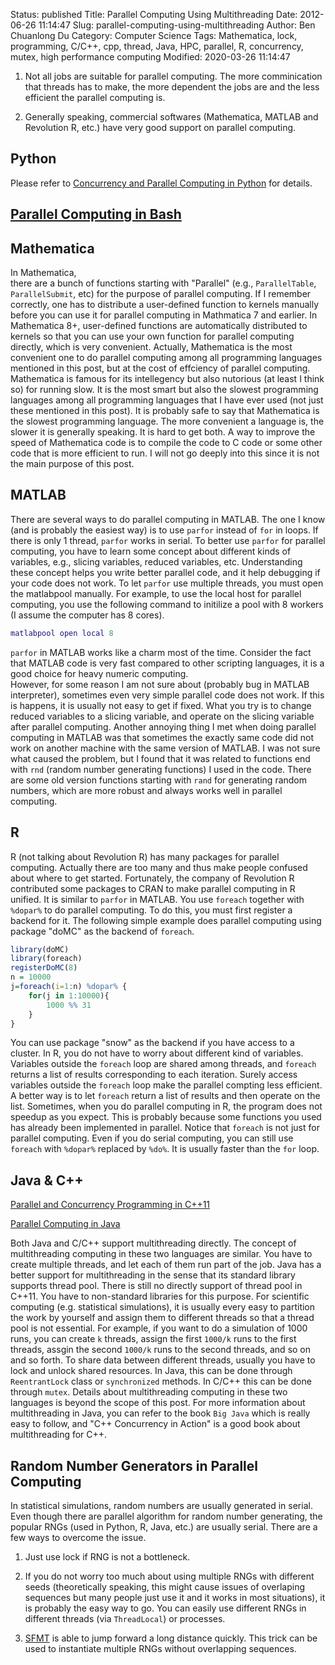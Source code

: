Status: published
Title: Parallel Computing Using Multithreading
Date: 2012-06-26 11:14:47
Slug: parallel-computing-using-multithreading
Author: Ben Chuanlong Du
Category: Computer Science
Tags: Mathematica, lock, programming, C/C++, cpp, thread, Java, HPC, parallel, R, concurrency, mutex, high performance computing
Modified: 2020-03-26 11:14:47


1. Not all jobs are suitable for parallel computing. 
    The more comminication that threads has to make, 
    the more dependent the jobs are and the less efficient the parallel computing is. 

2. Generally speaking, 
    commercial softwares (Mathematica, MATLAB and Revolution R, etc.) 
    have very good support on parallel computing. 

## Python

Please refer to 
[Concurrency and Parallel Computing in Python](http://www.legendu.net/en/blog/python-concurrency-parallel-computing/)
for details.

## [Parallel Computing in Bash](http://www.legendu.net/misc/blog/parallel-computing-in-bash/)

## Mathematica

In Mathematica,  
there are a bunch of functions starting with "Parallel" 
(e.g., `ParallelTable`, `ParallelSubmit`, etc) for the purpose of parallel computing. 
If I remember correctly, 
one has to distribute a user-defined function to kernels manually before you can use it for parallel computing in Mathmatica 7 and earlier. 
In Mathematica 8+, 
user-defined functions are automatically distributed to kernels 
so that you can use your own function for parallel computing directly, 
which is very convenient. 
Actually, 
Mathematica is the most convenient one to do parallel computing among all programming languages mentioned in this post, 
but at the cost of effciency of parallel computing. 
Mathematica is famous for its intellegency but also nutorious (at least I think so) for running slow. 
It is the most smart but also the slowest programming languages among all programming languages 
that I have ever used (not just these mentioned in this post). 
It is probably safe to say that Mathematica is the slowest programming language. 
The more convenient a language is, the slower it is generally speaking. 
It is hard to get both. 
A way to improve the speed of Mathematica code is 
to compile the code to C code or some other code that is more efficient to run. 
I will not go deeply into this since it is not the main purpose of this post.

## MATLAB

There are several ways to do parallel computing in MATLAB. 
The one I know (and is probably the easiest way) is to use `parfor` instead of `for` in loops. 
If there is only 1 thread, 
`parfor` works in serial. 
To better use `parfor` for parallel computing, 
you have to learn some concept about different kinds of variables, 
e.g., slicing variables, reduced variables, etc.
Understanding these concept helps you write better parallel code, 
and it help debugging if your code does not work. 
To let `parfor` use multiple threads, 
you must open the matlabpool manually. 
For example, 
to use the local host for parallel computing, 
you use the following command to initilize a pool with 8 workers 
(I assume the computer has 8 cores). 
```MATLAB
matlabpool open local 8
```
`parfor` in MATLAB works like a charm most of the time. 
Consider the fact that MATLAB code is very fast compared to other scripting languages, 
it is a good choice for heavy numeric computing.  
However, 
for some reason I am not sure about (probably bug in MATLAB interpreter), 
sometimes even very simple parallel code does not work. 
If this is happens, 
it is usually not easy to get if fixed. What you try is to change reduced variables to a slicing variable, 
and operate on the slicing variable after parallel computing. 
Another annoying thing I met when doing parallel computing in MATLAB was that 
sometimes the exactly same code did not work on another machine with the same version of MATLAB. 
I was not sure what caused the problem, 
but I found that it was related to functions end with `rnd` 
(random number generating functions) I used in the code. 
There are some old version functions starting with `rand` for generating random numbers, 
which are more robust and always works well in parallel computing.

## R

R (not talking about Revolution R) has many packages for parallel computing.
Actually there are too many and thus make people confused about where to get started. 
Fortunately, the company of Revolution R contributed some packages to CRAN to make parallel computing in R unified. 
It is similar to `parfor` in MATLAB. 
You use `foreach` together with `%dopar%` to do parallel computing. 
To do this, 
you must first register a backend for it. 
The following simple example does parallel computing using package "doMC" as the backend of `foreach`.
```R
library(doMC)
library(foreach)
registerDoMC(8)
n = 10000
j=foreach(i=1:n) %dopar% {
    for(j in 1:10000){
        1000 %% 31
    }
}  
```
You can use package "snow" as the backend if you have access to a cluster.
In R, 
you do not have to worry about different kind of variables. 
Variables outside the `foreach` loop are shared among threads, 
and `foreach` returns a list of results corresponding to each iteration. 
Surely access variables outside the `foreach` loop
make the parallel compting less efficient. 
A better way is to let `foreach` return a list of results and then operate on the list. 
Sometimes, 
when you do parallel computing in R, 
the program does not speedup as you expect. 
This is probably because some functions you used has already been implemented in parallel. 
Notice that `foreach` is not just for parallel computing. 
Even if you do serial computing, you can still use `foreach` with `%dopar%` replaced by `%do%`. 
It is usually faster than the `for` loop.

## Java & C++

[Parallel and Concurrency Programming in C++11](http://www.legendu.net/misc/blog/cpp11-parallel-concurrency/)

[Parallel Computing in Java](http://www.legendu.net/misc/blog/parallel-computing-java/)

Both Java and C/C++ support multithreading directly. 
The concept of multithreading computing in these two languages are similar. 
You have to create multiple threads, 
and let each of them run part of the job.
Java has a better support for multithreading in the sense that its standard library supports thread pool. 
There is still no directly support of thread pool in C++11. 
You have to non-standard libraries for this purpose. 
For scientific computing (e.g. statistical simulations), 
it is usually every easy to partition the work by yourself 
and assign them to different threads so that a thread pool is not essential.
For example, 
if you want to do a simulation of 1000 runs, you can create `k` threads, 
assign the first `1000/k` runs to the first threads, 
assgin the second `1000/k` runs to the second threads, 
and so on and so forth.
To share data between different threads, 
usually you have to lock and unlock shared resources. 
In Java, 
this can be done through `ReentrantLock` class or `synchronized` methods.
In C/C++ this can be done through `mutex`. 
Details about multithreading computing in these two languages is beyond the scope of this post. 
For more information about multithreading in Java, 
you can refer to the book `Big Java` which is really easy to follow, 
and "C++ Concurrency in Action" is a good book about multithreading for C++. 

## Random Number Generators in Parallel Computing

In statistical simulations, 
random numbers are usually generated in serial. 
Even though there are parallel algorithm for random number generating, 
the popular RNGs (used in Python, R, Java, etc.) are usually serial. 
There are a few ways to overcome the issue. 

1. Just use lock if RNG is not a bottleneck. 

2. If you do not worry too much about using multiple RNGs with different seeds
    (theoretically speaking, this might cause issues of overlaping sequences
    but many people just use it and it works in most situations),
    it is probably the easy way to go. 
    You can easily use different RNGs in different threads (via `ThreadLocal`) or processes.

3. [SFMT](http://www.math.sci.hiroshima-u.ac.jp/~m-mat/MT/SFMT/#dSFMT)
    is able to jump forward a long distance quickly.
    This trick can be used to instantiate multiple RNGs without overlapping sequences.

